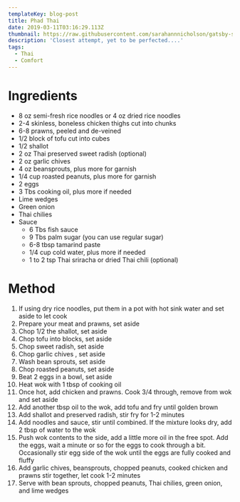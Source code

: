 ```yaml
---
templateKey: blog-post
title: Phad Thai
date: 2019-03-11T03:16:29.113Z
thumbnail: https://raw.githubusercontent.com/sarahannnicholson/gatsby-starter-netlify-cms/master/static/img/phad-thai2.jpg
description: 'Closest attempt, yet to be perfected....'
tags:
  - Thai
  - Comfort
---
```

# Ingredients

* 8 oz semi-fresh rice noodles or 4 oz dried rice noodles
* 2-4 skinless, boneless chicken thighs cut into chunks
* 6-8 prawns, peeled and de-veined 
* 1/2 block of tofu cut into cubes
* 1/2 shallot
* 2 oz Thai preserved sweet radish (optional)
* 2 oz garlic chives
* 4 oz beansprouts, plus more for garnish
* 1/4 cup roasted peanuts, plus more for garnish
* 2 eggs
* 3 Tbs cooking oil, plus more if needed
* Lime wedges
* Green onion
* Thai chilies 
* Sauce
  * 6 Tbs fish sauce
  * 9 Tbs palm sugar (you can use regular sugar)
  * 6-8 tbsp tamarind paste
  * 1/4 cup cold water, plus more if needed
  * 1 to 2 tsp Thai sriracha or dried Thai chili (optional)

# Method

1. If using dry rice noodles, put them in a pot with hot sink water and set aside to let cook
2. Prepare your meat and prawns, set aside
3. Chop 1/2 the shallot, set aside
4. Chop tofu into blocks, set aside
5. Chop sweet radish, set aside
6. Chop garlic chives , set aside
7. Wash bean sprouts, set aside
8. Chop roasted peanuts, set aside
9. Beat 2 eggs in a bowl, set aside
10. Heat wok with 1 tbsp of cooking oil
11. Once hot, add chicken and prawns. Cook 3/4 through, remove from wok and set aside
12. Add another tbsp oil to the wok, add tofu and fry until golden brown
13. Add shallot and preserved radish, stir fry for 1-2 minutes
14. Add noodles and sauce, stir until combined. If the mixture looks dry, add 2 tbsp of water to the wok
15. Push wok contents to the side, add a little more oil in the free spot. Add the eggs, wait a minute or so for the eggs to cook through a bit. Occasionally stir egg side of the wok until the eggs are fully cooked and fluffy
16. Add garlic chives, beansprouts, chopped peanuts, cooked chicken and prawns stir together, let cook 1-2 minutes
17. Serve with bean sprouts, chopped peanuts, Thai chilies, green onion, and lime wedges
